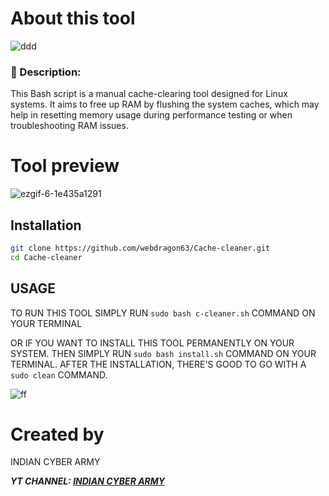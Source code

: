 # About this tool
![ddd](https://github.com/user-attachments/assets/376bd301-8daf-4614-8cf8-6a89deffc3c4)
### 📄 Description:
This Bash script is a manual cache-clearing tool designed for Linux systems. It aims to free up RAM by flushing the system caches, which may help in resetting memory usage during performance testing or when troubleshooting RAM issues.
# Tool preview
![ezgif-6-1e435a1291](https://github.com/webdragon63/Cache-cleaner/assets/117004849/7ced0102-b224-4631-8c0b-1917d7afb3a0)

## Installation

```bash
git clone https://github.com/webdragon63/Cache-cleaner.git
cd Cache-cleaner
```


## USAGE

TO RUN THIS TOOL SIMPLY RUN `sudo bash c-cleaner.sh` COMMAND ON YOUR TERMINAL

OR IF YOU WANT TO INSTALL THIS TOOL PERMANENTLY ON YOUR SYSTEM. THEN SIMPLY RUN `sudo bash install.sh` COMMAND ON YOUR TERMINAL. AFTER THE INSTALLATION, THERE'S GOOD TO GO WITH A `sudo clean` COMMAND.

![ff](https://github.com/user-attachments/assets/adef1dff-6f59-4639-a57b-b22b5f4b1a40)


# Created by
INDIAN CYBER ARMY

***YT CHANNEL: [INDIAN CYBER ARMY](https://www.youtube.com/@webdragon63)***
